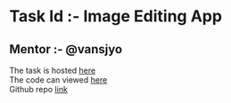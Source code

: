 Task Id :- Image Editing App
============================
Mentor :- @vansjyo
------------------
The task is hosted [here](https://image-editing-webapp.glitch.me)  
The code can viewed [here](https://glitch.com/edit/#!/image-editing-webapp)  
Github repo [link](https://github.com/AdarshNaidu/image-editing-webapp.git)
